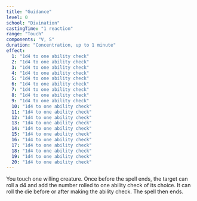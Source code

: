 ```yaml
---
title: "Guidance"
level: 0
school: "Divination"
castingTime: "1 reaction"
range: "Touch"
components: "V, S"
duration: "Concentration, up to 1 minute"
effect:
  1: "1d4 to one ability check"
  2: "1d4 to one ability check"
  3: "1d4 to one ability check"
  4: "1d4 to one ability check"
  5: "1d4 to one ability check"
  6: "1d4 to one ability check"
  7: "1d4 to one ability check"
  8: "1d4 to one ability check"
  9: "1d4 to one ability check"
  10: "1d4 to one ability check"
  11: "1d4 to one ability check"
  12: "1d4 to one ability check"
  13: "1d4 to one ability check"
  14: "1d4 to one ability check"
  15: "1d4 to one ability check"
  16: "1d4 to one ability check"
  17: "1d4 to one ability check"
  18: "1d4 to one ability check"
  19: "1d4 to one ability check"
  20: "1d4 to one ability check"
---
```


You touch one willing creature. Once before the spell ends, the target can roll a d4 and add the number rolled to one ability check of its choice. It can roll the die before or after making the ability check. The spell then ends.

